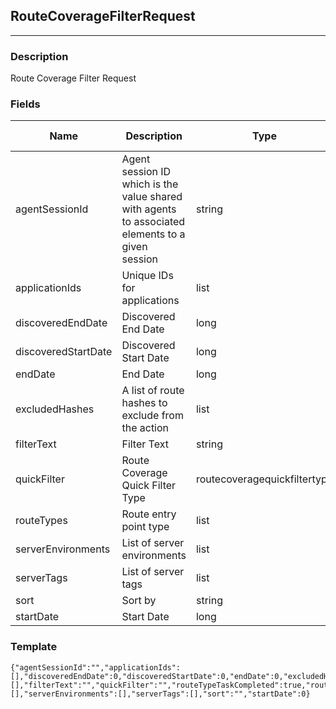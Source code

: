 ## RouteCoverageFilterRequest
---
### Description
Route Coverage Filter Request
### Fields
| Name | Description | Type | Allowed Values | Required |
| ---- | ----------- | ---- | -------------- | -------- |
| agentSessionId | Agent session ID which is the value shared with agents to associated elements to a given session | string |  | false |
| applicationIds | Unique IDs for applications | list |  | false |
| discoveredEndDate | Discovered End Date | long |  | false |
| discoveredStartDate | Discovered Start Date | long |  | false |
| endDate | End Date | long |  | false |
| excludedHashes | A list of route hashes to exclude from the action | list |  | false |
| filterText | Filter Text | string |  | false |
| quickFilter | Route Coverage Quick Filter Type | routecoveragequickfiltertype |  | false |
| routeTypes | Route entry point type | list |  | false |
| serverEnvironments | List of server environments | list |  | false |
| serverTags | List of server tags | list |  | false |
| sort | Sort by | string |  | false |
| startDate | Start Date | long |  | false |
### Template
```
{"agentSessionId":"","applicationIds":[],"discoveredEndDate":0,"discoveredStartDate":0,"endDate":0,"excludedHashes":[],"filterText":"","quickFilter":"","routeTypeTaskCompleted":true,"routeTypes":[],"serverEnvironments":[],"serverTags":[],"sort":"","startDate":0}
```
